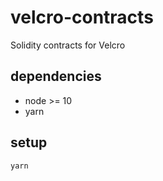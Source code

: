 # velcro-contracts

Solidity contracts for Velcro

## dependencies
- node >= 10
- yarn

## setup
```bash
yarn
```

